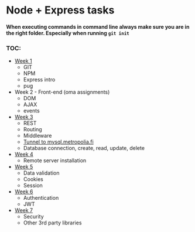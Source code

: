 # Node + Express tasks
#### When executing commands in command line always make sure you are in the right folder. Especially when running `git init`
### TOC:
* [Week 1](week1.md)
   * GIT
   * NPM
   * Express intro
   * pug
* Week 2 - Front-end (oma assignments)
   * DOM
   * AJAX
   * events
* [Week 3](week3.md)
   * REST
   * Routing
   * Middleware
   * [Tunnel to mysql.metropolia.fi](mysql+tunneling.md)
   * Database connection, create, read, update, delete
* [Week 4](week4.md)
   * Remote server installation
* [Week 5](week5.md)
   * Data validation
   * Cookies
   * Session
* [Week 6](week6.md)
   * Authentication
   * JWT
* [Week 7](week7.md)
   * Security
   * Other 3rd party libraries
